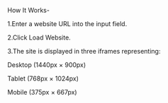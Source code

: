 How It Works-

1.Enter a website URL into the input field.

2.Click Load Website.

3.The site is displayed in three iframes representing:

   Desktop (1440px × 900px)

   Tablet (768px × 1024px)

   Mobile (375px × 667px)
